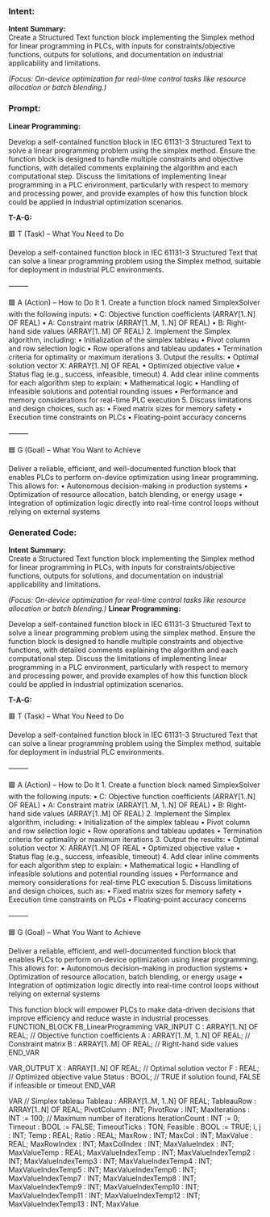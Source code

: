 ### Intent:
**Intent Summary:**  
Create a Structured Text function block implementing the Simplex method for linear programming in PLCs, with inputs for constraints/objective functions, outputs for solutions, and documentation on industrial applicability and limitations.  

*(Focus: On-device optimization for real-time control tasks like resource allocation or batch blending.)*

### Prompt:
**Linear Programming:**

Develop a self-contained function block in IEC 61131-3 Structured Text to solve a linear programming problem using the simplex method. Ensure the function block is designed to handle multiple constraints and objective functions, with detailed comments explaining the algorithm and each computational step. Discuss the limitations of implementing linear programming in a PLC environment, particularly with respect to memory and processing power, and provide examples of how this function block could be applied in industrial optimization scenarios.

**T-A-G:**

🟥 T (Task) – What You Need to Do

Develop a self-contained function block in IEC 61131-3 Structured Text that can solve a linear programming problem using the Simplex method, suitable for deployment in industrial PLC environments.

⸻

🟩 A (Action) – How to Do It
	1.	Create a function block named SimplexSolver with the following inputs:
	•	C: Objective function coefficients (ARRAY[1..N] OF REAL)
	•	A: Constraint matrix (ARRAY[1..M, 1..N] OF REAL)
	•	B: Right-hand side values (ARRAY[1..M] OF REAL)
	2.	Implement the Simplex algorithm, including:
	•	Initialization of the simplex tableau
	•	Pivot column and row selection logic
	•	Row operations and tableau updates
	•	Termination criteria for optimality or maximum iterations
	3.	Output the results:
	•	Optimal solution vector X: ARRAY[1..N] OF REAL
	•	Optimized objective value
	•	Status flag (e.g., success, infeasible, timeout)
	4.	Add clear inline comments for each algorithm step to explain:
	•	Mathematical logic
	•	Handling of infeasible solutions and potential rounding issues
	•	Performance and memory considerations for real-time PLC execution
	5.	Discuss limitations and design choices, such as:
	•	Fixed matrix sizes for memory safety
	•	Execution time constraints on PLCs
	•	Floating-point accuracy concerns

⸻

🟦 G (Goal) – What You Want to Achieve

Deliver a reliable, efficient, and well-documented function block that enables PLCs to perform on-device optimization using linear programming. This allows for:
	•	Autonomous decision-making in production systems
	•	Optimization of resource allocation, batch blending, or energy usage
	•	Integration of optimization logic directly into real-time control loops without relying on external systems

### Generated Code:
**Intent Summary:**  
Create a Structured Text function block implementing the Simplex method for linear programming in PLCs, with inputs for constraints/objective functions, outputs for solutions, and documentation on industrial applicability and limitations.  

*(Focus: On-device optimization for real-time control tasks like resource allocation or batch blending.)*
**Linear Programming:**

Develop a self-contained function block in IEC 61131-3 Structured Text to solve a linear programming problem using the simplex method. Ensure the function block is designed to handle multiple constraints and objective functions, with detailed comments explaining the algorithm and each computational step. Discuss the limitations of implementing linear programming in a PLC environment, particularly with respect to memory and processing power, and provide examples of how this function block could be applied in industrial optimization scenarios.

**T-A-G:**

🟥 T (Task) – What You Need to Do

Develop a self-contained function block in IEC 61131-3 Structured Text that can solve a linear programming problem using the Simplex method, suitable for deployment in industrial PLC environments.

⸻

🟩 A (Action) – How to Do It
	1.	Create a function block named SimplexSolver with the following inputs:
	•	C: Objective function coefficients (ARRAY[1..N] OF REAL)
	•	A: Constraint matrix (ARRAY[1..M, 1..N] OF REAL)
	•	B: Right-hand side values (ARRAY[1..M] OF REAL)
	2.	Implement the Simplex algorithm, including:
	•	Initialization of the simplex tableau
	•	Pivot column and row selection logic
	•	Row operations and tableau updates
	•	Termination criteria for optimality or maximum iterations
	3.	Output the results:
	•	Optimal solution vector X: ARRAY[1..N] OF REAL
	•	Optimized objective value
	•	Status flag (e.g., success, infeasible, timeout)
	4.	Add clear inline comments for each algorithm step to explain:
	•	Mathematical logic
	•	Handling of infeasible solutions and potential rounding issues
	•	Performance and memory considerations for real-time PLC execution
	5.	Discuss limitations and design choices, such as:
	•	Fixed matrix sizes for memory safety
	•	Execution time constraints on PLCs
	•	Floating-point accuracy concerns

⸻

🟦 G (Goal) – What You Want to Achieve

Deliver a reliable, efficient, and well-documented function block that enables PLCs to perform on-device optimization using linear programming. This allows for:
	•	Autonomous decision-making in production systems
	•	Optimization of resource allocation, batch blending, or energy usage
	•	Integration of optimization logic directly into real-time control loops without relying on external systems

This function block will empower PLCs to make data-driven decisions that improve efficiency and reduce waste in industrial processes.
FUNCTION_BLOCK FB_LinearProgramming
VAR_INPUT
    C : ARRAY[1..N] OF REAL; // Objective function coefficients
    A : ARRAY[1..M, 1..N] OF REAL; // Constraint matrix
    B : ARRAY[1..M] OF REAL; // Right-hand side values
END_VAR

VAR_OUTPUT
    X : ARRAY[1..N] OF REAL; // Optimal solution vector
    F : REAL; // Optimized objective value
    Status : BOOL; // TRUE if solution found, FALSE if infeasible or timeout
END_VAR

VAR
    // Simplex tableau
    Tableau : ARRAY[1..M, 1..N] OF REAL;
    TableauRow : ARRAY[1..N] OF REAL;
    PivotColumn : INT;
    PivotRow : INT;
    MaxIterations : INT := 100; // Maximum number of iterations
    IterationCount : INT := 0;
    Timeout : BOOL := FALSE;
    TimeoutTicks : TON;
    Feasible : BOOL := TRUE;
    i, j : INT;
    Temp : REAL;
    Ratio : REAL;
    MaxRow : INT;
    MaxCol : INT;
    MaxValue : REAL;
    MaxRowIndex : INT;
    MaxColIndex : INT;
    MaxValueIndex : INT;
    MaxValueTemp : REAL;
    MaxValueIndexTemp : INT;
    MaxValueIndexTemp2 : INT;
    MaxValueIndexTemp3 : INT;
    MaxValueIndexTemp4 : INT;
    MaxValueIndexTemp5 : INT;
    MaxValueIndexTemp6 : INT;
    MaxValueIndexTemp7 : INT;
    MaxValueIndexTemp8 : INT;
    MaxValueIndexTemp9 : INT;
    MaxValueIndexTemp10 : INT;
    MaxValueIndexTemp11 : INT;
    MaxValueIndexTemp12 : INT;
    MaxValueIndexTemp13 : INT;
    MaxValue
